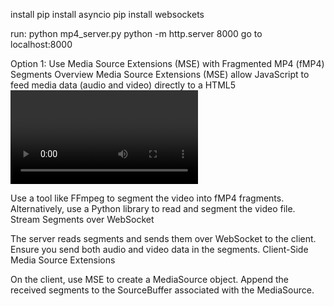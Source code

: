 install
pip install asyncio
pip install websockets

run:
python mp4_server.py
python -m http.server 8000
go to localhost:8000

Option 1: Use Media Source Extensions (MSE) with Fragmented MP4 (fMP4) Segments
Overview
Media Source Extensions (MSE) allow JavaScript to feed media data (audio and video) directly to a HTML5 <video> element.
By segmenting your video into small chunks (e.g., fMP4 fragments), you can stream these over WebSocket or HTTP and append them to the media source on the client.
This approach maintains synchronization between audio and video.
Implementation Steps
Transmux Video to fMP4 Segments

Use a tool like FFmpeg to segment the video into fMP4 fragments.
Alternatively, use a Python library to read and segment the video file.
Stream Segments over WebSocket

The server reads segments and sends them over WebSocket to the client.
Ensure you send both audio and video data in the segments.
Client-Side Media Source Extensions

On the client, use MSE to create a MediaSource object.
Append the received segments to the SourceBuffer associated with the MediaSource.